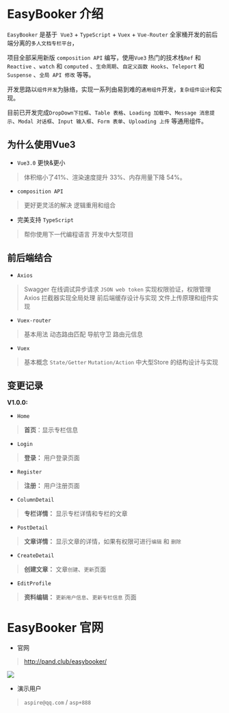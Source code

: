# EasyBooker 介绍

`EasyBooker`  是基于` Vue3` + `TypeScript` + `Vuex`  +  `Vue-Router` 全家桶开发的前后端分离的`多人文档专栏平台`，

项目全部采用新版 `composition API` 编写，使用`Vue3` 热门的技术栈`Ref` 和 `Reactive` 、`watch` 和 `computed` 、`生命周期`、`自定义函数 Hooks`、`Teleport` 和 `Suspense` 、`全局 API 修改` 等等。



开发思路以`组件开发`为脉络，实现一系列由易到难的`通用组件`开发，`复杂组件设计`和实现。

目前已开发完成`DropDown下拉框`、`Table 表格`、`Loading 加载中`、`Message 消息提示`、`Modal 对话框`、`Input 输入框`、`Form 表单`、`Uploading 上传` 等通用组件。



## 为什么使用Vue3 

- `Vue3.0` 更快&更小

> 体积缩小了41%、渲染速度提升 33%、内存用量下降 54%。



- `composition API`

> 更好更灵活的解决
> 逻辑重用和组合



- 完美支持 `TypeScript`

> 帮你使用下一代编程语言
> 开发中大型项目 



## 前后端结合

- `Axios`

> Swagger 在线调试异步请求
> `JSON web token` 实现权限验证，权限管理
> Axios 拦截器实现全局处理
> 前后端缓存设计与实现
> 文件上传原理和组件实现



- `Vuex-router`

> 基本用法
> 动态路由匹配
> 导航守卫
> 路由元信息



- `Vuex`

> 基本概念
> `State/Getter`
> `Mutation/Action`
> 中大型Store 的结构设计与实现



## 变更记录

**V1.0.0:**

- `Home` 

> **首页**：显示专栏信息



- `Login`

> **登录：** 用户登录页面



- `Register`

> **注册：** 用户注册页面



- `ColumnDetail`

> **专栏详情：** 显示专栏详情和专栏的文章



- `PostDetail`

> **文章详情：** 显示文章的详情，如果有权限可进行`编辑`  和 `删除`



- `CreateDetail`

> **创建文章：** 文章`创建`、`更新`页面



- `EditProfile`

> **资料编辑：**  `更新用户信息`、`更新专栏信息` 页面



# EasyBooker 官网

- 官网

> http://pand.club/easybooker/

![](http://pand.club/upload/easybookerhome.png)



- 演示用户

> `aspire@qq.com` / `asp+888`

